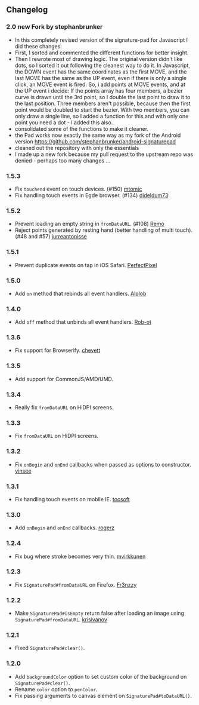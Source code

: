 ## Changelog
### 2.0 new Fork by stephanbrunker 
* In this completely revised version of the signature-pad for Javascript I did these changes:
* First, I sorted and commented the different functions for better insight. 
* Then I rewrote most of drawing logic. The original version didn't like dots, so I sorted it out following the cleanest way to do it. In Javascript, the DOWN event has the same coordinates as the first MOVE, and the last MOVE has the same as the UP event, even if there is only a single click, an MOVE event is fired. So, i add points at MOVE events, and at the UP event i decide: If the points array has four members, a bezier curve is drawn until the 3rd point, so I double the last point to draw it to the last position. Three members aren't possible, because then the first point would be doubled to start the bezier. With two members, you can only draw a single line, so I added a function for this and with only one point you need a dot - I added this also. 
* consolidated some of the functions to make it cleaner.
* the Pad works now exactly the same way as my fork of the Android version https://github.com/stephanbrunker/android-signaturepad
* cleaned out the repository with only the essentials
* I made up a new fork because my pull request to the upstream repo was denied - perhaps too many changes ...

### 1.5.3
* Fix `touchend` event on touch devices. (#150) [mtomic](https://github.com/mtomic)
* Fix handling touch events in Egde browser. (#134) [dideldum73](https://github.com/dideldum73)

### 1.5.2
* Prevent loading an empty string in `fromDataURL`. (#108) [Remo](https://github.com/Remo)
* Reject points generated by resting hand (better handling of multi touch). (#48 and #57) [jurreantonisse](https://github.com/jurreantonisse)

### 1.5.1
* Prevent duplicate events on tap in iOS Safari. [PerfectPixel](https://github.com/PerfectPixel)

### 1.5.0
* Add `on` method that rebinds all event handlers. [Alplob](https://github.com/Alplob)

### 1.4.0
* Add `off` method that unbinds all event handlers. [Rob-ot](https://github.com/Rob-ot)

### 1.3.6
* Fix support for Browserify. [chevett](https://github.com/chevett)

### 1.3.5
* Add support for CommonJS/AMD/UMD.

### 1.3.4
* Really fix `fromDataURL` on HiDPI screens.

### 1.3.3
* Fix `fromDataURL` on HiDPI screens.

### 1.3.2
* Fix `onBegin` and `onEnd` callbacks when passed as options to constructor. [yinsee](https://github.com/yinsee)

### 1.3.1
* Fix handling touch events on mobile IE. [tocsoft](https://github.com/tocsoft)

### 1.3.0
* Add `onBegin` and `onEnd` callbacks. [rogerz](https://github.com/rogerz)

### 1.2.4
* Fix bug where stroke becomes very thin. [mvirkkunen](https://github.com/mvirkkunen)

### 1.2.3
* Fix `SignaturePad#fromDataURL` on Firefox. [Fr3nzzy](https://github.com/Fr3nzzy)

### 1.2.2
* Make `SignaturePad#isEmpty` return false after loading an image using `SignaturePad#fromDataURL`. [krisivanov](https://github.com/krisivanov)

### 1.2.1
* Fixed `SignaturePad#clear()`.

### 1.2.0
* Add `backgroundColor` option to set custom color of the background on `SignaturePad#clear()`.
* Rename `color` option to `penColor`.
* Fix passing arguments to canvas element on `SignaturePad#toDataURL()`.
